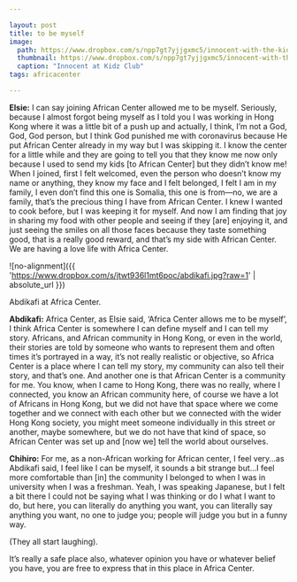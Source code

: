```yaml
---

layout: post
title: to be myself
image:
  path: https://www.dropbox.com/s/npp7gt7yjjgxmc5/innocent-with-the-kids.jpg?raw=1
  thumbnail: https://www.dropbox.com/s/npp7gt7yjjgxmc5/innocent-with-the-kids.jpg?raw=1
  caption: "Innocent at Kidz Club"
tags: africacenter

---
```


**Elsie:** I can say joining African Center allowed me to be myself. Seriously, because I almost forgot being myself as I told you I was working in Hong Kong where it was a little bit of a push up and actually, I think, I’m not a God, God, God person, but I think God punished me with coronavirus because He put African Center already in my way but I was skipping it. I know the center for a little while and they are going to tell you that they know me now only because I used to send my kids [to African Center] but they didn’t know me! When I joined, first I felt welcomed, even the person who doesn’t know my name or anything, they know my face and I felt belonged, I felt I am in my family, I even don’t find this one is Somalia, this one is from—no, we are a family, that’s the precious thing I have from African Center. I knew I wanted to cook before, but I was keeping it for myself. And now I am finding that joy in sharing my food with other people and seeing if they [are] enjoying it, and just seeing the smiles on all those faces because they taste something good, that is a really good reward, and that’s my side with African Center. We are having a love life with Africa Center. 

![no-alignment]({{ 'https://www.dropbox.com/s/jtwt936l1mt6poc/abdikafi.jpg?raw=1' | absolute_url }})
  <figcaption>Abdikafi at Africa Center.</figcaption>

**Abdikafi:** Africa Center, as Elsie said, ‘Africa Center allows me to be myself’, I think Africa Center is somewhere I can define myself and I can tell my story. Africans, and African community in Hong Kong, or even in the world, their stories are told by someone who wants to represent them and often times it’s portrayed in a way, it’s not really realistic or objective, so Africa Center is a place where I can tell my story, my community can also tell their story, and that’s one. And another one is that African Center is a community for me. You know, when I came to Hong Kong, there was no really, where I connected, you know an African community here, of course we have a lot of Africans in Hong Kong, but we did not have that space where we come together and we connect with each other but we connected with the wider Hong Kong society, you might meet someone individually in this street or another, maybe somewhere, but we do not have that kind of space, so African Center was set up and [now we] tell the world about ourselves. 

**Chihiro:** For me, as a non-African working for African center, I feel very…as Abdikafi said, I feel like I can be myself, it sounds a bit strange but…I feel more comfortable than [in] the community I belonged to when I was in university when I was a freshman. Yeah, I was speaking Japanese, but I felt a bit there I could not be saying what I was thinking or do I what I want to do, but here, you can literally do anything you want, you can literally say anything you want, no one to judge you; people will judge you but in a funny way. 

(They all start laughing). 

It’s really a safe place also, whatever opinion you have or whatever belief you have, you are free to express that in this place in Africa Center.

